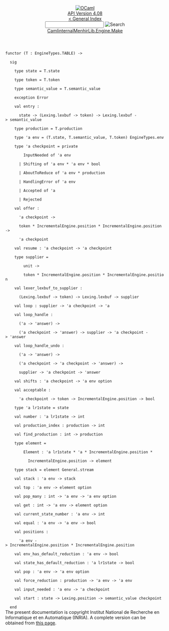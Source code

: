 <!-- ((! set title API !)) ((! set documentation !)) ((! set api !)) ((! set nobreadcrumb !)) -->
<div class="api"><header><nav class="toc brand"><a class="brand" href="https://ocaml.org/"><img src="colour-logo-gray.svg" class="svg" alt="OCaml"></a></nav><nav class="toc"><div class="toc_version"><a href="/docs" id="version-select">API Version 4.08</a></div><a href="index.html">&lt; General Index</a><div class="api_search"><input type="text" name="apisearch" id="api_search" oninput="mySearch(false);" onkeypress="this.oninput();" onclick="this.oninput();" onpaste="this.oninput();">
<img src="search_icon.svg" alt="Search" class="svg" onclick="mySearch(false)"></div>
<div id="search_results"></div><div class="toc_title"><a href="CamlinternalMenhirLib.Engine.Make.html">CamlinternalMenhirLib.Engine.Make</a></div><ul></ul></nav></header>
<code class="code"><span class="keyword">functor</span>&nbsp;(<span class="constructor">T</span>&nbsp;:&nbsp;<span class="constructor">EngineTypes</span>.<span class="constructor">TABLE</span>)&nbsp;<span class="keywordsign">-&gt;</span><br>
&nbsp;&nbsp;<span class="keyword">sig</span><br>
&nbsp;&nbsp;&nbsp;&nbsp;<span class="keyword">type</span>&nbsp;state&nbsp;=&nbsp;<span class="constructor">T</span>.state<br>
&nbsp;&nbsp;&nbsp;&nbsp;<span class="keyword">type</span>&nbsp;token&nbsp;=&nbsp;<span class="constructor">T</span>.token<br>
&nbsp;&nbsp;&nbsp;&nbsp;<span class="keyword">type</span>&nbsp;semantic_value&nbsp;=&nbsp;<span class="constructor">T</span>.semantic_value<br>
&nbsp;&nbsp;&nbsp;&nbsp;<span class="keyword">exception</span>&nbsp;<span class="constructor">Error</span><br>
&nbsp;&nbsp;&nbsp;&nbsp;<span class="keyword">val</span>&nbsp;entry&nbsp;:<br>
&nbsp;&nbsp;&nbsp;&nbsp;&nbsp;&nbsp;state&nbsp;<span class="keywordsign">-&gt;</span>&nbsp;(<span class="constructor">Lexing</span>.lexbuf&nbsp;<span class="keywordsign">-&gt;</span>&nbsp;token)&nbsp;<span class="keywordsign">-&gt;</span>&nbsp;<span class="constructor">Lexing</span>.lexbuf&nbsp;<span class="keywordsign">-&gt;</span>&nbsp;semantic_value<br>
&nbsp;&nbsp;&nbsp;&nbsp;<span class="keyword">type</span>&nbsp;production&nbsp;=&nbsp;<span class="constructor">T</span>.production<br>
&nbsp;&nbsp;&nbsp;&nbsp;<span class="keyword">type</span>&nbsp;<span class="keywordsign">'</span>a&nbsp;env&nbsp;=&nbsp;(<span class="constructor">T</span>.state,&nbsp;<span class="constructor">T</span>.semantic_value,&nbsp;<span class="constructor">T</span>.token)&nbsp;<span class="constructor">EngineTypes</span>.env<br>
&nbsp;&nbsp;&nbsp;&nbsp;<span class="keyword">type</span>&nbsp;<span class="keywordsign">'</span>a&nbsp;checkpoint&nbsp;=&nbsp;<span class="keyword">private</span><br>
&nbsp;&nbsp;&nbsp;&nbsp;&nbsp;&nbsp;&nbsp;&nbsp;<span class="constructor">InputNeeded</span>&nbsp;<span class="keyword">of</span>&nbsp;<span class="keywordsign">'</span>a&nbsp;env<br>
&nbsp;&nbsp;&nbsp;&nbsp;&nbsp;&nbsp;<span class="keywordsign">|</span>&nbsp;<span class="constructor">Shifting</span>&nbsp;<span class="keyword">of</span>&nbsp;<span class="keywordsign">'</span>a&nbsp;env&nbsp;*&nbsp;<span class="keywordsign">'</span>a&nbsp;env&nbsp;*&nbsp;bool<br>
&nbsp;&nbsp;&nbsp;&nbsp;&nbsp;&nbsp;<span class="keywordsign">|</span>&nbsp;<span class="constructor">AboutToReduce</span>&nbsp;<span class="keyword">of</span>&nbsp;<span class="keywordsign">'</span>a&nbsp;env&nbsp;*&nbsp;production<br>
&nbsp;&nbsp;&nbsp;&nbsp;&nbsp;&nbsp;<span class="keywordsign">|</span>&nbsp;<span class="constructor">HandlingError</span>&nbsp;<span class="keyword">of</span>&nbsp;<span class="keywordsign">'</span>a&nbsp;env<br>
&nbsp;&nbsp;&nbsp;&nbsp;&nbsp;&nbsp;<span class="keywordsign">|</span>&nbsp;<span class="constructor">Accepted</span>&nbsp;<span class="keyword">of</span>&nbsp;<span class="keywordsign">'</span>a<br>
&nbsp;&nbsp;&nbsp;&nbsp;&nbsp;&nbsp;<span class="keywordsign">|</span>&nbsp;<span class="constructor">Rejected</span><br>
&nbsp;&nbsp;&nbsp;&nbsp;<span class="keyword">val</span>&nbsp;offer&nbsp;:<br>
&nbsp;&nbsp;&nbsp;&nbsp;&nbsp;&nbsp;<span class="keywordsign">'</span>a&nbsp;checkpoint&nbsp;<span class="keywordsign">-&gt;</span><br>
&nbsp;&nbsp;&nbsp;&nbsp;&nbsp;&nbsp;token&nbsp;*&nbsp;<span class="constructor">IncrementalEngine</span>.position&nbsp;*&nbsp;<span class="constructor">IncrementalEngine</span>.position&nbsp;<span class="keywordsign">-&gt;</span><br>
&nbsp;&nbsp;&nbsp;&nbsp;&nbsp;&nbsp;<span class="keywordsign">'</span>a&nbsp;checkpoint<br>
&nbsp;&nbsp;&nbsp;&nbsp;<span class="keyword">val</span>&nbsp;resume&nbsp;:&nbsp;<span class="keywordsign">'</span>a&nbsp;checkpoint&nbsp;<span class="keywordsign">-&gt;</span>&nbsp;<span class="keywordsign">'</span>a&nbsp;checkpoint<br>
&nbsp;&nbsp;&nbsp;&nbsp;<span class="keyword">type</span>&nbsp;supplier&nbsp;=<br>
&nbsp;&nbsp;&nbsp;&nbsp;&nbsp;&nbsp;&nbsp;&nbsp;unit&nbsp;<span class="keywordsign">-&gt;</span><br>
&nbsp;&nbsp;&nbsp;&nbsp;&nbsp;&nbsp;&nbsp;&nbsp;token&nbsp;*&nbsp;<span class="constructor">IncrementalEngine</span>.position&nbsp;*&nbsp;<span class="constructor">IncrementalEngine</span>.position<br>
&nbsp;&nbsp;&nbsp;&nbsp;<span class="keyword">val</span>&nbsp;lexer_lexbuf_to_supplier&nbsp;:<br>
&nbsp;&nbsp;&nbsp;&nbsp;&nbsp;&nbsp;(<span class="constructor">Lexing</span>.lexbuf&nbsp;<span class="keywordsign">-&gt;</span>&nbsp;token)&nbsp;<span class="keywordsign">-&gt;</span>&nbsp;<span class="constructor">Lexing</span>.lexbuf&nbsp;<span class="keywordsign">-&gt;</span>&nbsp;supplier<br>
&nbsp;&nbsp;&nbsp;&nbsp;<span class="keyword">val</span>&nbsp;loop&nbsp;:&nbsp;supplier&nbsp;<span class="keywordsign">-&gt;</span>&nbsp;<span class="keywordsign">'</span>a&nbsp;checkpoint&nbsp;<span class="keywordsign">-&gt;</span>&nbsp;<span class="keywordsign">'</span>a<br>
&nbsp;&nbsp;&nbsp;&nbsp;<span class="keyword">val</span>&nbsp;loop_handle&nbsp;:<br>
&nbsp;&nbsp;&nbsp;&nbsp;&nbsp;&nbsp;(<span class="keywordsign">'</span>a&nbsp;<span class="keywordsign">-&gt;</span>&nbsp;<span class="keywordsign">'</span>answer)&nbsp;<span class="keywordsign">-&gt;</span><br>
&nbsp;&nbsp;&nbsp;&nbsp;&nbsp;&nbsp;(<span class="keywordsign">'</span>a&nbsp;checkpoint&nbsp;<span class="keywordsign">-&gt;</span>&nbsp;<span class="keywordsign">'</span>answer)&nbsp;<span class="keywordsign">-&gt;</span>&nbsp;supplier&nbsp;<span class="keywordsign">-&gt;</span>&nbsp;<span class="keywordsign">'</span>a&nbsp;checkpoint&nbsp;<span class="keywordsign">-&gt;</span>&nbsp;<span class="keywordsign">'</span>answer<br>
&nbsp;&nbsp;&nbsp;&nbsp;<span class="keyword">val</span>&nbsp;loop_handle_undo&nbsp;:<br>
&nbsp;&nbsp;&nbsp;&nbsp;&nbsp;&nbsp;(<span class="keywordsign">'</span>a&nbsp;<span class="keywordsign">-&gt;</span>&nbsp;<span class="keywordsign">'</span>answer)&nbsp;<span class="keywordsign">-&gt;</span><br>
&nbsp;&nbsp;&nbsp;&nbsp;&nbsp;&nbsp;(<span class="keywordsign">'</span>a&nbsp;checkpoint&nbsp;<span class="keywordsign">-&gt;</span>&nbsp;<span class="keywordsign">'</span>a&nbsp;checkpoint&nbsp;<span class="keywordsign">-&gt;</span>&nbsp;<span class="keywordsign">'</span>answer)&nbsp;<span class="keywordsign">-&gt;</span><br>
&nbsp;&nbsp;&nbsp;&nbsp;&nbsp;&nbsp;supplier&nbsp;<span class="keywordsign">-&gt;</span>&nbsp;<span class="keywordsign">'</span>a&nbsp;checkpoint&nbsp;<span class="keywordsign">-&gt;</span>&nbsp;<span class="keywordsign">'</span>answer<br>
&nbsp;&nbsp;&nbsp;&nbsp;<span class="keyword">val</span>&nbsp;shifts&nbsp;:&nbsp;<span class="keywordsign">'</span>a&nbsp;checkpoint&nbsp;<span class="keywordsign">-&gt;</span>&nbsp;<span class="keywordsign">'</span>a&nbsp;env&nbsp;option<br>
&nbsp;&nbsp;&nbsp;&nbsp;<span class="keyword">val</span>&nbsp;acceptable&nbsp;:<br>
&nbsp;&nbsp;&nbsp;&nbsp;&nbsp;&nbsp;<span class="keywordsign">'</span>a&nbsp;checkpoint&nbsp;<span class="keywordsign">-&gt;</span>&nbsp;token&nbsp;<span class="keywordsign">-&gt;</span>&nbsp;<span class="constructor">IncrementalEngine</span>.position&nbsp;<span class="keywordsign">-&gt;</span>&nbsp;bool<br>
&nbsp;&nbsp;&nbsp;&nbsp;<span class="keyword">type</span>&nbsp;<span class="keywordsign">'</span>a&nbsp;lr1state&nbsp;=&nbsp;state<br>
&nbsp;&nbsp;&nbsp;&nbsp;<span class="keyword">val</span>&nbsp;number&nbsp;:&nbsp;<span class="keywordsign">'</span>a&nbsp;lr1state&nbsp;<span class="keywordsign">-&gt;</span>&nbsp;int<br>
&nbsp;&nbsp;&nbsp;&nbsp;<span class="keyword">val</span>&nbsp;production_index&nbsp;:&nbsp;production&nbsp;<span class="keywordsign">-&gt;</span>&nbsp;int<br>
&nbsp;&nbsp;&nbsp;&nbsp;<span class="keyword">val</span>&nbsp;find_production&nbsp;:&nbsp;int&nbsp;<span class="keywordsign">-&gt;</span>&nbsp;production<br>
&nbsp;&nbsp;&nbsp;&nbsp;<span class="keyword">type</span>&nbsp;element&nbsp;=<br>
&nbsp;&nbsp;&nbsp;&nbsp;&nbsp;&nbsp;&nbsp;&nbsp;<span class="constructor">Element</span>&nbsp;:&nbsp;<span class="keywordsign">'</span>a&nbsp;lr1state&nbsp;*&nbsp;<span class="keywordsign">'</span>a&nbsp;*&nbsp;<span class="constructor">IncrementalEngine</span>.position&nbsp;*<br>
&nbsp;&nbsp;&nbsp;&nbsp;&nbsp;&nbsp;&nbsp;&nbsp;&nbsp;&nbsp;<span class="constructor">IncrementalEngine</span>.position&nbsp;<span class="keywordsign">-&gt;</span>&nbsp;element<br>
&nbsp;&nbsp;&nbsp;&nbsp;<span class="keyword">type</span>&nbsp;stack&nbsp;=&nbsp;element&nbsp;<span class="constructor">General</span>.stream<br>
&nbsp;&nbsp;&nbsp;&nbsp;<span class="keyword">val</span>&nbsp;stack&nbsp;:&nbsp;<span class="keywordsign">'</span>a&nbsp;env&nbsp;<span class="keywordsign">-&gt;</span>&nbsp;stack<br>
&nbsp;&nbsp;&nbsp;&nbsp;<span class="keyword">val</span>&nbsp;top&nbsp;:&nbsp;<span class="keywordsign">'</span>a&nbsp;env&nbsp;<span class="keywordsign">-&gt;</span>&nbsp;element&nbsp;option<br>
&nbsp;&nbsp;&nbsp;&nbsp;<span class="keyword">val</span>&nbsp;pop_many&nbsp;:&nbsp;int&nbsp;<span class="keywordsign">-&gt;</span>&nbsp;<span class="keywordsign">'</span>a&nbsp;env&nbsp;<span class="keywordsign">-&gt;</span>&nbsp;<span class="keywordsign">'</span>a&nbsp;env&nbsp;option<br>
&nbsp;&nbsp;&nbsp;&nbsp;<span class="keyword">val</span>&nbsp;get&nbsp;:&nbsp;int&nbsp;<span class="keywordsign">-&gt;</span>&nbsp;<span class="keywordsign">'</span>a&nbsp;env&nbsp;<span class="keywordsign">-&gt;</span>&nbsp;element&nbsp;option<br>
&nbsp;&nbsp;&nbsp;&nbsp;<span class="keyword">val</span>&nbsp;current_state_number&nbsp;:&nbsp;<span class="keywordsign">'</span>a&nbsp;env&nbsp;<span class="keywordsign">-&gt;</span>&nbsp;int<br>
&nbsp;&nbsp;&nbsp;&nbsp;<span class="keyword">val</span>&nbsp;equal&nbsp;:&nbsp;<span class="keywordsign">'</span>a&nbsp;env&nbsp;<span class="keywordsign">-&gt;</span>&nbsp;<span class="keywordsign">'</span>a&nbsp;env&nbsp;<span class="keywordsign">-&gt;</span>&nbsp;bool<br>
&nbsp;&nbsp;&nbsp;&nbsp;<span class="keyword">val</span>&nbsp;positions&nbsp;:<br>
&nbsp;&nbsp;&nbsp;&nbsp;&nbsp;&nbsp;<span class="keywordsign">'</span>a&nbsp;env&nbsp;<span class="keywordsign">-&gt;</span>&nbsp;<span class="constructor">IncrementalEngine</span>.position&nbsp;*&nbsp;<span class="constructor">IncrementalEngine</span>.position<br>
&nbsp;&nbsp;&nbsp;&nbsp;<span class="keyword">val</span>&nbsp;env_has_default_reduction&nbsp;:&nbsp;<span class="keywordsign">'</span>a&nbsp;env&nbsp;<span class="keywordsign">-&gt;</span>&nbsp;bool<br>
&nbsp;&nbsp;&nbsp;&nbsp;<span class="keyword">val</span>&nbsp;state_has_default_reduction&nbsp;:&nbsp;<span class="keywordsign">'</span>a&nbsp;lr1state&nbsp;<span class="keywordsign">-&gt;</span>&nbsp;bool<br>
&nbsp;&nbsp;&nbsp;&nbsp;<span class="keyword">val</span>&nbsp;pop&nbsp;:&nbsp;<span class="keywordsign">'</span>a&nbsp;env&nbsp;<span class="keywordsign">-&gt;</span>&nbsp;<span class="keywordsign">'</span>a&nbsp;env&nbsp;option<br>
&nbsp;&nbsp;&nbsp;&nbsp;<span class="keyword">val</span>&nbsp;force_reduction&nbsp;:&nbsp;production&nbsp;<span class="keywordsign">-&gt;</span>&nbsp;<span class="keywordsign">'</span>a&nbsp;env&nbsp;<span class="keywordsign">-&gt;</span>&nbsp;<span class="keywordsign">'</span>a&nbsp;env<br>
&nbsp;&nbsp;&nbsp;&nbsp;<span class="keyword">val</span>&nbsp;input_needed&nbsp;:&nbsp;<span class="keywordsign">'</span>a&nbsp;env&nbsp;<span class="keywordsign">-&gt;</span>&nbsp;<span class="keywordsign">'</span>a&nbsp;checkpoint<br>
&nbsp;&nbsp;&nbsp;&nbsp;<span class="keyword">val</span>&nbsp;start&nbsp;:&nbsp;state&nbsp;<span class="keywordsign">-&gt;</span>&nbsp;<span class="constructor">Lexing</span>.position&nbsp;<span class="keywordsign">-&gt;</span>&nbsp;semantic_value&nbsp;checkpoint<br>
&nbsp;&nbsp;<span class="keyword">end</span></code>
<div class="copyright">The present documentation is copyright Institut National de Recherche en Informatique et en Automatique (INRIA). A complete version can be obtained from <a href="http://caml.inria.fr/pub/docs/manual-ocaml/">this page</a>.</div></div>